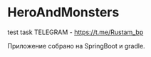 # HeroAndMonsters
test task
TELEGRAM - https://t.me/Rustam_bp

Приложение собрано на SpringBoot и gradle. 
